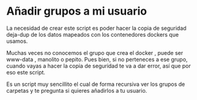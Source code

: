 # Añadir grupos a mi usuario

La necesidad de crear este script es poder hacer la copia de seguridad deja-dup de los datos mapeados con los contenedores dockers que usamos. 

Muchas veces no conocemos el grupo que crea el docker , puede ser www-data , manolito o pepito. Pues bien, si no perteneces a ese grupo, cuando vayas a hacer la copia de seguridad te va a dar error, así que por eso este script.

Es un script muy sencillito el cual de forma recursiva ver los grupos de carpetas y te pregunta si quieres añadirlos a tu usuario.
